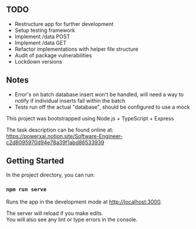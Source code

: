 ## TODO

- Restructure app for further development
- Setup testing framework
- Implement /data POST
- Implement /data GET
- Refactor implementations with helper file structure
- Audit of package vulnerabilities
- Lockdown versions

## Notes

- Error's on batch database insert won't be handled, will need a way to notify if individual inserts fail within the batch
- Tests run off the actual "database", should be configured to use a mock


This project was bootstrapped using Node.js + TypeScript + Express

The task description can be found online at: https://powerxai.notion.site/Software-Engineer-c2d8095970d94e78a39f1abd86533939

## Getting Started

In the project directory, you can run:

### `npm run serve`

Runs the app in the development mode at [http://localhost:3000](http://localhost:3000).

The server will reload if you make edits.<br />
You will also see any lint or type errors in the console.
